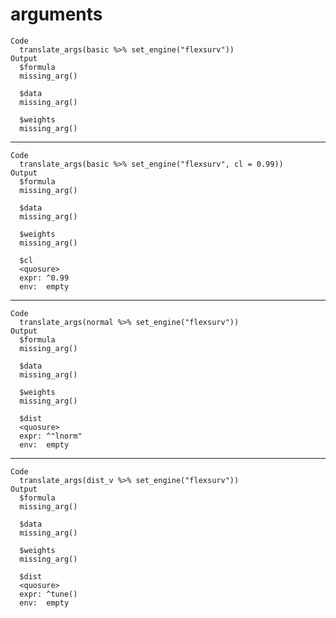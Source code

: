 # arguments

    Code
      translate_args(basic %>% set_engine("flexsurv"))
    Output
      $formula
      missing_arg()
      
      $data
      missing_arg()
      
      $weights
      missing_arg()
      

---

    Code
      translate_args(basic %>% set_engine("flexsurv", cl = 0.99))
    Output
      $formula
      missing_arg()
      
      $data
      missing_arg()
      
      $weights
      missing_arg()
      
      $cl
      <quosure>
      expr: ^0.99
      env:  empty
      

---

    Code
      translate_args(normal %>% set_engine("flexsurv"))
    Output
      $formula
      missing_arg()
      
      $data
      missing_arg()
      
      $weights
      missing_arg()
      
      $dist
      <quosure>
      expr: ^"lnorm"
      env:  empty
      

---

    Code
      translate_args(dist_v %>% set_engine("flexsurv"))
    Output
      $formula
      missing_arg()
      
      $data
      missing_arg()
      
      $weights
      missing_arg()
      
      $dist
      <quosure>
      expr: ^tune()
      env:  empty
      

